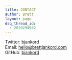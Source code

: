 ```yaml
---
title: CONTACT
author: Brett
layout: page
dsq_thread_id:
  - 2059294982
---
```

Twitter: <a href="https://twitter.com/bjankord" target="_blank">bjankord</a>  
Email: <a href="mailto:hello@brettjankord.com" target="_blank">hello@brettjankord.com</a>  
GitHub: <a href="https://github.com/bjankord" target="_blank">bjankord</a>
